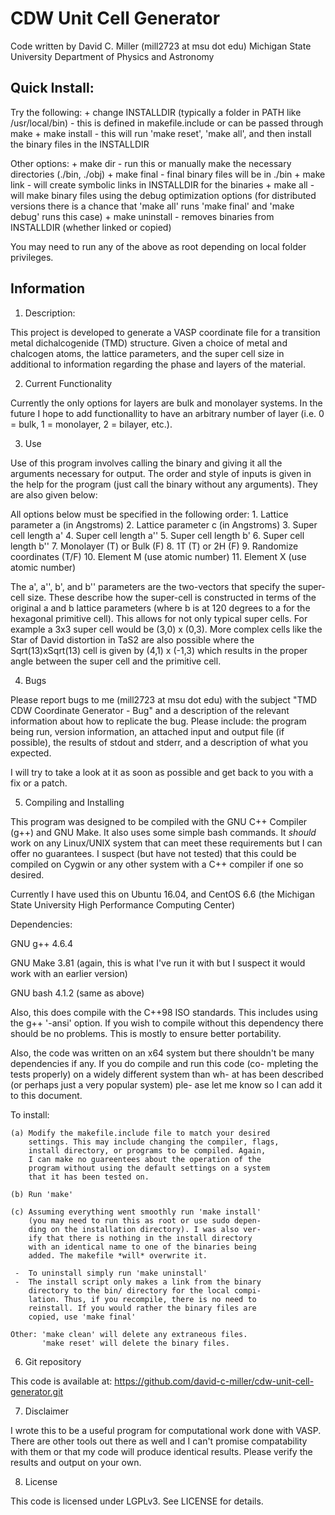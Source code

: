 # CDW Unit Cell Generator

Code written by David C. Miller (mill2723 at msu dot edu)
Michigan State University
Department of Physics and Astronomy

## Quick Install:
 
 Try the following:
     + change INSTALLDIR (typically a folder in PATH like
     /usr/local/bin)
       - this is defined in makefile.include or can be passed
       through make
     + make install
       - this will run 'make reset', 'make all', and then
       install the binary files in the INSTALLDIR

 Other options:
     + make dir
       - run this or manually make the necessary directories (./bin,
       	 ./obj)
     + make final
       - final binary files will be in ./bin
     + make link
       - will create symbolic links in INSTALLDIR for the binaries
     + make all
       - will make binary files using the debug optimization options
       (for distributed versions there is a chance that 'make all'
       runs 'make final' and 'make debug' runs this case)
     + make uninstall
       - removes binaries from INSTALLDIR (whether linked or copied)

 You may need to run any of the above as root depending on 
 local folder privileges.

## Information

1. Description:

This project is developed to generate a VASP coordinate file for a
transition metal dichalcogenide (TMD) structure. Given a choice of
metal and chalcogen atoms, the lattice parameters, and the super cell
size in additional to information regarding the phase and layers of
the material.

2. Current Functionality

Currently the only options for layers are bulk and monolayer systems.
In the future I hope to add functionallity to have an arbitrary number
of layer (i.e. 0 = bulk, 1 = monolayer, 2 = bilayer, etc.).

3. Use

Use of this program involves calling the binary and giving it all the
arguments necessary for output. The order and style of inputs is given
in the help for the program (just call the binary without any arguments).
They are also given below:

All options below must be specified in the following order:
	1.  Lattice parameter a (in Angstroms)
	2.  Lattice parameter c (in Angstroms)
	3.  Super cell length a'
	4.  Super cell length a''
	5.  Super cell length b'
	6.  Super cell length b''
	7.  Monolayer (T) or Bulk (F)
	8.  1T (T) or 2H (F)
	9.  Randomize coordinates (T/F)
	10. Element M (use atomic number)
	11. Element X (use atomic number)

The a', a'', b', and b'' parameters are the two-vectors that specify the
super-cell size. These describe how the super-cell is constructed in terms
of the original a and b lattice parameters (where b is at 120 degrees to
a for the hexagonal primitive cell). This allows for not only typical super
cells. For example a 3x3 super cell would be (3,0) x (0,3). More complex
cells like the Star of David distortion in TaS2 are also possible where the
Sqrt(13)xSqrt(13) cell is given by (4,1) x (-1,3) which results in the proper
angle between the super cell and the primitive cell.

4. Bugs

Please report bugs to me (mill2723 at msu dot edu) with the subject
"TMD CDW Coordinate Generator - Bug" and a description of the relevant
information about how to replicate the bug. Please include: the program
being run, version information, an attached input and output file (if
possible), the results of stdout and stderr, and a description of what
you expected. 

I will try to take a look at it as soon as possible and get back to
you with a fix or a patch.

5. Compiling and Installing

This program was designed to be compiled with the GNU C++ Compiler
(g++) and GNU Make. It also uses some simple bash commands. It *should*
work on any Linux/UNIX system that can meet these requirements but I can
offer no guarantees. I suspect (but have not tested) that this could be
compiled on Cygwin or any other system with a C++ compiler if one so
desired.

Currently I have used this on Ubuntu 16.04, and CentOS 6.6 (the Michigan
State University High Performance Computing Center)

Dependencies:

GNU g++ 4.6.4 

GNU Make 3.81 (again, this is what I've run it with but I suspect
it would work with an earlier version)

GNU bash 4.1.2 (same as above)

Also, this does compile with the C++98 ISO standards. This includes
using the g++ '-ansi' option. If you wish to compile without this
dependency there should be no problems. This is mostly to ensure
better portability.

Also, the code was written on an x64 system but there shouldn't be
many dependencies if any. If you do compile and run this code (co-
mpleting the tests properly) on a widely different system than wh-
at has been described (or perhaps just a very popular system) ple-
ase let me know so I can add it to this document.

To install:

	(a) Modify the makefile.include file to match your desired
	    settings. This may include changing the compiler, flags,
	    install directory, or programs to be compiled. Again,
	    I can make no guareentees about the operation of the
	    program without using the default settings on a system
	    that it has been tested on.

	(b) Run 'make'

	(c) Assuming everything went smoothly run 'make install'
	    (you may need to run this as root or use sudo depen-
	    ding on the installation directory). I was also ver-
	    ify that there is nothing in the install directory
	    with an identical name to one of the binaries being
	    added. The makefile *will* overwrite it.

	 -  To uninstall simply run 'make uninstall'
	 -  The install script only makes a link from the binary
	    directory to the bin/ directory for the local compi-
	    lation. Thus, if you recompile, there is no need to
	    reinstall. If you would rather the binary files are
	    copied, use 'make final'

	Other: 'make clean' will delete any extraneous files.
	       'make reset' will delete the binary files.

6. Git repository

This code is available at:
https://github.com/david-c-miller/cdw-unit-cell-generator.git

7. Disclaimer

I wrote this to be a useful program for computational work 
done with VASP. There are other tools out there as well and
I can't promise compatability with them or that my code will
produce identical results. Please verify the results and 
output on your own.

8. License

This code is licensed under LGPLv3. See LICENSE for details.
